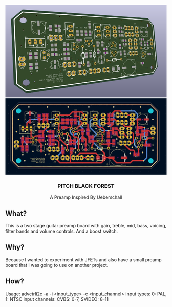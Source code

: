 <div id="top"></div>

<br />
<div align="center">
  <a href="https://github.com/serhaturtis/AC-Pitch-Black-Forest">
    <img src="outputs/images/front.png" alt="Pitch Black Forest" width="600">
    <img src="outputs/pcb/pcb.PNG" alt="Pitch Black Forest" width="600">
  </a>

<h3 align="center">PITCH BLACK FOREST</h3>

  <p align="center">
    A Preamp Inspired By Ueberschall
  </p>
</div>


<!-- WHAT -->
## What?

This is a two stage guitar preamp board with gain, treble, mid, bass, voicing, filter bands and volume controls. And a boost switch.

## Why?

Because I wanted to experiment with JFETs and also have a small preamp board that I was going to use on another project.

## How?

Usage:
	advctrli2c -a <i2c number> -i <input_type> -c <input_channel>
	input types: 0: PAL, 1: NTSC
	input channels: CVBS: 0-7, SVIDEO: 8-11

